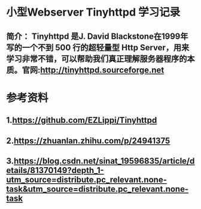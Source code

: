 # 小型Webserver Tinyhttpd 学习记录

## 简介： Tinyhttpd 是J. David Blackstone在1999年写的一个不到 500 行的超轻量型 Http Server，用来学习非常不错，可以帮助我们真正理解服务器程序的本质。官网:http://tinyhttpd.sourceforge.net
# 参考资料

## 1.https://github.com/EZLippi/Tinyhttpd
## 2.https://zhuanlan.zhihu.com/p/24941375
## 3.https://blog.csdn.net/sinat_19596835/article/details/81370149?depth_1-utm_source=distribute.pc_relevant.none-task&utm_source=distribute.pc_relevant.none-task

